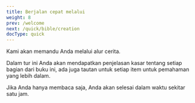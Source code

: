 ```yaml
---
title: Berjalan cepat melalui
weight: 8
prev: /welcome
next: /quick/bible/creation
docType: quick
---
```


Kami akan memandu Anda melalui alur cerita.

Dalam tur ini Anda akan mendapatkan penjelasan kasar tentang setiap bagian dari buku ini, ada juga tautan untuk setiap item untuk pemahaman yang lebih dalam.

Jika Anda hanya membaca saja, Anda akan selesai dalam waktu sekitar satu jam.